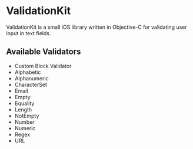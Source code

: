 # ValidationKit

ValidationKit is a small iOS library written in Objective-C for validating user input in text fields.


## Available Validators

- Custom Block Validator
- Alphabetic
- Alphanumeric
- CharacterSet
- Email
- Empty
- Equality
- Length
- NotEmpty
- Number
- Numeric
- Regex
- URL
